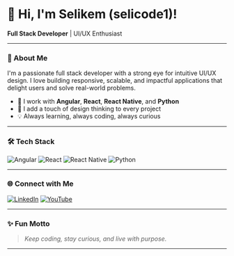 # 👋 Hi, I'm Selikem (selicode1)!

**Full Stack Developer** | UI/UX Enthusiast

---

### 🚀 About Me

I'm a passionate full stack developer with a strong eye for intuitive UI/UX design. I love building responsive, scalable, and impactful applications that delight users and solve real-world problems.

- 🔭 I work with **Angular**, **React**, **React Native**, and **Python**
- 🎨 I add a touch of design thinking to every project
- 💡 Always learning, always coding, always curious

---

### 🛠️ Tech Stack

![Angular](https://img.shields.io/badge/Angular-DD0031?style=for-the-badge&logo=angular&logoColor=white)
![React](https://img.shields.io/badge/React-20232A?style=for-the-badge&logo=react&logoColor=61DAFB)
![React Native](https://img.shields.io/badge/React_Native-20232A?style=for-the-badge&logo=react&logoColor=61DAFB)
![Python](https://img.shields.io/badge/Python-3776AB?style=for-the-badge&logo=python&logoColor=white)

---

### 🌐 Connect with Me

[![LinkedIn](https://img.shields.io/badge/LinkedIn-blue?style=flat-square&logo=linkedin)](https://www.linkedin.com/in/selikem-amegashie-a55b03330)
[![YouTube](https://img.shields.io/badge/YouTube-FF0000?style=flat-square&logo=youtube&logoColor=white)](https://www.youtube.com/@CodeWithSeli)

---

### ✨ Fun Motto

> _Keep coding, stay curious, and live with purpose._

---
